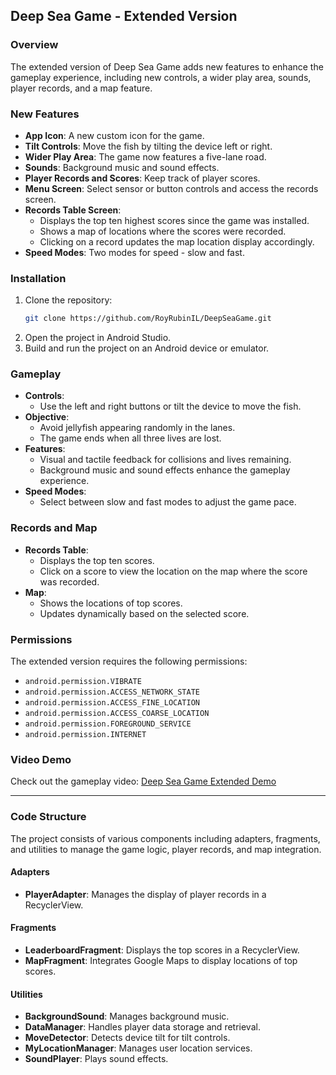 ## Deep Sea Game - Extended Version

### Overview
The extended version of Deep Sea Game adds new features to enhance the gameplay experience, including new controls, a wider play area, sounds, player records, and a map feature.

### New Features
- **App Icon**: A new custom icon for the game.
- **Tilt Controls**: Move the fish by tilting the device left or right.
- **Wider Play Area**: The game now features a five-lane road.
- **Sounds**: Background music and sound effects.
- **Player Records and Scores**: Keep track of player scores.
- **Menu Screen**: Select sensor or button controls and access the records screen.
- **Records Table Screen**: 
  - Displays the top ten highest scores since the game was installed.
  - Shows a map of locations where the scores were recorded.
  - Clicking on a record updates the map location display accordingly.
- **Speed Modes**: Two modes for speed - slow and fast.

### Installation
1. Clone the repository:
    ```sh
    git clone https://github.com/RoyRubinIL/DeepSeaGame.git
    ```
2. Open the project in Android Studio.
3. Build and run the project on an Android device or emulator.

### Gameplay
- **Controls**:
  - Use the left and right buttons or tilt the device to move the fish.
- **Objective**:
  - Avoid jellyfish appearing randomly in the lanes.
  - The game ends when all three lives are lost.
- **Features**:
  - Visual and tactile feedback for collisions and lives remaining.
  - Background music and sound effects enhance the gameplay experience.
- **Speed Modes**:
  - Select between slow and fast modes to adjust the game pace.

### Records and Map
- **Records Table**:
  - Displays the top ten scores.
  - Click on a score to view the location on the map where the score was recorded.
- **Map**:
  - Shows the locations of top scores.
  - Updates dynamically based on the selected score.

### Permissions
The extended version requires the following permissions:
- `android.permission.VIBRATE`
- `android.permission.ACCESS_NETWORK_STATE`
- `android.permission.ACCESS_FINE_LOCATION`
- `android.permission.ACCESS_COARSE_LOCATION`
- `android.permission.FOREGROUND_SERVICE`
- `android.permission.INTERNET`

### Video Demo
Check out the gameplay video: [Deep Sea Game Extended Demo](#)

---

### Code Structure
The project consists of various components including adapters, fragments, and utilities to manage the game logic, player records, and map integration.

#### Adapters
- **PlayerAdapter**: Manages the display of player records in a RecyclerView.

#### Fragments
- **LeaderboardFragment**: Displays the top scores in a RecyclerView.
- **MapFragment**: Integrates Google Maps to display locations of top scores.

#### Utilities
- **BackgroundSound**: Manages background music.
- **DataManager**: Handles player data storage and retrieval.
- **MoveDetector**: Detects device tilt for tilt controls.
- **MyLocationManager**: Manages user location services.
- **SoundPlayer**: Plays sound effects.
